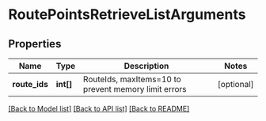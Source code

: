 # RoutePointsRetrieveListArguments

## Properties
Name | Type | Description | Notes
------------ | ------------- | ------------- | -------------
**route_ids** | **int[]** | RouteIds, maxItems&#x3D;10 to prevent memory limit errors | [optional] 

[[Back to Model list]](../README.md#documentation-for-models) [[Back to API list]](../README.md#documentation-for-api-endpoints) [[Back to README]](../README.md)


